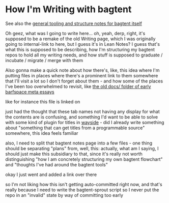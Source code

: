 # How I'm Writing with bagtent

See also the [general tooling and structure notes for bagtent itself][bagtent]

Oh geez, what was I going to write here... oh, yeah, derp, right, it's supposed to be a remake of the old Writing page, which I was originally going to internal-link to here, but I guess it's in Lean Notes? I guess that's what this is supposed to be describing, how I'm structuring my bagtent repos to hold all my writing needs, and how stuff is supposed to graduate / incubate / migrate / merge with them

Also gonna make a quick note about how there's, like, this idea where I'm putting files in places where there's a prominent link to them somewhere that I'll visit a lot so I don't forget about them - and how some of the places I've been too overwhelmed to revisit, like [the old docs/ folder of early barfspace meta essays][meta]

like for instance this file is linked on

just had the thought that these tab names not having any display for what the contents are is confusing, and something I'd want to be able to solve with some kind of plugin for titles in [wayside][] - did I already write something about "something that can get titles from a programmable source" somewhere, this idea feels familiar

also, I need to split that bagtent notes page into a few files - one thing should be separating "plans" from, well, this: actually, what am I saying, I should just make this subsidiary to that, since it's really not worth distinguishing "how I am concretely structuring my own bagtent flowchart" and "thoughts I've had around the bagtent tools"

okay I just went and added a link over there

so I'm not liking how this isn't getting auto-committed right now, and that's really because I need to write the bagtent-sprout script so I never put the repo in an "invalid" state by way of committing too early

[bagtent]: ba00b8cb-9d05-4aef-bd50-0990f82dd723.md
[meta]: 8c5a1d30-97d9-4395-85be-b6c8ba57b239.md
[wayside]: 21af29aa-0dfe-4145-877f-7eb51e38f53e.md
